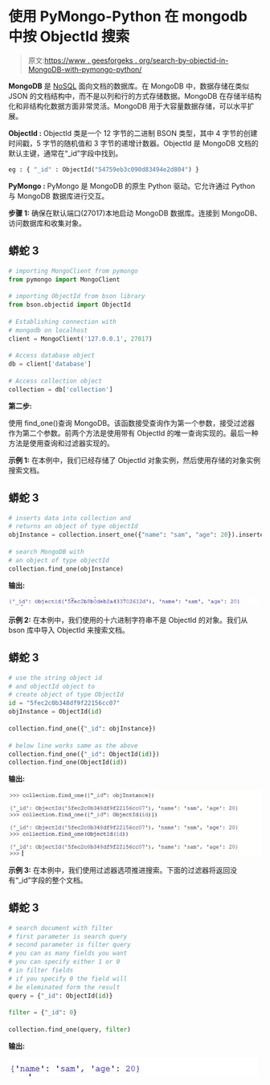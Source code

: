 # 使用 PyMongo-Python 在 mongodb 中按 ObjectId 搜索

> 原文:[https://www . geesforgeks . org/search-by-objectid-in-MongoDB-with-pymongo-python/](https://www.geeksforgeeks.org/search-by-objectid-in-mongodb-with-pymongo-python/)

**MongoDB** 是 [NoSQL](https://www.geeksforgeeks.org/introduction-to-nosql/) 面向文档的数据库。在 MongoDB 中，数据存储在类似 JSON 的文档结构中，而不是以列和行的方式存储数据。MongoDB 在存储半结构化和非结构化数据方面非常灵活。MongoDB 用于大容量数据存储，可以水平扩展。

**ObjectId :** ObjectId 类是一个 12 字节的二进制 BSON 类型，其中 4 字节的创建时间戳，5 字节的随机值和 3 字节的递增计数器。ObjectId 是 MongoDB 文档的默认主键，通常在“_id”字段中找到。

```py
eg : { "_id" : ObjectId("54759eb3c090d83494e2d804") }
```

**PyMongo :** PyMongo 是 MongoDB 的原生 Python 驱动。它允许通过 Python 与 MongoDB 数据库进行交互。

**步骤 1:** 确保在默认端口(27017)本地启动 MongoDB 数据库。连接到 MongoDB、访问数据库和收集对象。

## 蟒蛇 3

```py
# importing MongoClient from pymongo
from pymongo import MongoClient

# importing ObjectId from bson library
from bson.objectid import ObjectId

# Establishing connection with
# mongodb on localhost
client = MongoClient('127.0.0.1', 27017)

# Access database object
db = client['database']

# Access collection object
collection = db['collection']
```

**第二步:**

使用 find_one()查询 MongoDB。该函数接受查询作为第一个参数，接受过滤器作为第二个参数。前两个方法是使用带有 ObjectId 的唯一查询实现的。最后一种方法是使用查询和过滤器实现的。

**示例 1:** 在本例中，我们已经存储了 ObjectId 对象实例，然后使用存储的对象实例搜索文档。

## 蟒蛇 3

```py
# inserts data into collection and
# returns an object of type objectId
objInstance = collection.insert_one({"name": "sam", "age": 20}).inserted_id

# search MongoDB with
# an object of type objectId
collection.find_one(objInstance)
```

**输出:**

![](img/2b16cdd43f788d509e72928b3e1c79a9.png)

**示例 2:** 在本例中，我们使用的十六进制字符串不是 ObjectId 的对象。我们从 bson 库中导入 ObjectId 来搜索文档。

## 蟒蛇 3

```py
# use the string object id
# and objectId object to
# create object of type ObjectId
id = "5fec2c0b348df9f22156cc07"
objInstance = ObjectId(id)

collection.find_one({"_id": objInstance})

# below line works same as the above
collection.find_one({"_id": ObjectId(id)})
collection.find_one(ObjectId(id))
```

**输出:**

![](img/e0566b35d39806bb7450f856067bc87a.png)

**示例 3:** 在本例中，我们使用过滤器选项推进搜索。下面的过滤器将返回没有“_id”字段的整个文档。

## 蟒蛇 3

```py
# search document with filter
# first parameter is search query
# second parameter is filter query
# you can as many fields you want
# you can specify either 1 or 0
# in filter fields
# if you specify 0 the field will
# be eleminated form the result
query = {"_id": ObjectId(id)}

filter = {"_id": 0}

collection.find_one(query, filter)
```

**输出:**

![](img/68c9261e4b420ee10acd70f74ec18a1d.png)